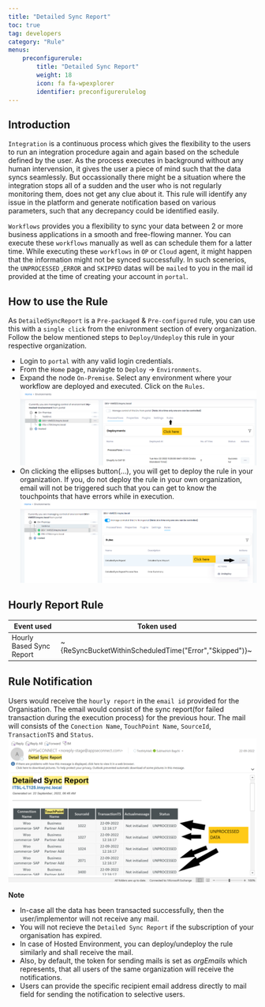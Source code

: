 ```yaml
---
title: "Detailed Sync Report"
toc: true
tag: developers
category: "Rule"
menus: 
    preconfigurerule:
        title: "Detailed Sync Report"
        weight: 18
        icon: fa fa-wpexplorer
        identifier: preconfigurerulelog
---
```


## Introduction

`Integration` is a continuous process which gives the flexibility to the users to run an integration procedure again and again
based on the schedule defined by the user. As the process executes in background without any human intervension, it gives 
the user a piece of mind such that the data syncs seamlessly. But occassionally there might be a situation where the integration 
stops all of a sudden and the user who is not regularly monitoring them, does not get any clue about it. This rule will identify any 
issue in the platform and generate notification based on various parameters, such that any decrepancy could be identified easily.
  
`Workflows` provides you a flexibility to sync your data between 2 or more business applications in a smooth and free-flowing 
manner. You can execute these `workflows` manually as well as can schedule them for a latter time. While executing 
these `workflows` in `OP` or `Cloud` agent, it might happen that the information might not be synced successfully. 
In such scenerios, the `UNPROCESSED` ,`ERROR` and `SKIPPED` datas will be `mailed` to you in the mail id provided at the 
time of creating your account in `portal`. 

## How to use the Rule

As `DetailedSyncReport` is a `Pre-packaged` & `Pre-configured` rule, you can use this with a `single click` from the 
enivronment section of every organization. Follow the below mentioned steps to `Deploy/Undeploy` this rule in your respective 
organization. 

- Login to `portal` with any valid login credentials. 
- From the `Home` page, naviagte to `Deploy` -> `Environments`. 
- Expand the node `On-Premise`. Select any environment where your workflow are deployed and executed. Click on the `Rules`.
![detailedsyncreportprocessflow2](/staticfiles/rules/media/detailedsyncreportprocessflow2.png)
- On clicking the ellipses button(...), you will get to deploy the rule in your organization. If you, do not 
deploy the rule in your own organization, email will not be triggered such that you can get to know the touchpoints that 
have errors while in execution.
![detailedsyncreport1](/staticfiles/rules/media/detailedsyncreport1.png)

## Hourly Report Rule

|Event used|Token used |
|---|---|
|Hourly Based Sync Report|~{ReSyncBucketWithinScheduledTime("Error","Skipped")}~|

## Rule Notification

Users would receive the `hourly report` in the `email id` provided for the Organisation. The email would consist 
of the sync report(for failed transaction during the execution process) for the previous hour. The mail will 
consists of the `Conection Name`, `TouchPoint Name`, `SourceId`, `TransactionTS` and `Status`. 
![detailedsyncreport](/staticfiles/rules/media/detailedsyncreport.png)

**Note**  
- In-case all the data has been transacted successfully, then the user/implementor will not receive any mail.           
- You will not recieve the `Detailed Sync Report` if the subscription of your organisation has expired.
- In case of Hosted Environment, you can deploy/undeploy the rule similarly and shall receive the mail.
- Also, by default, the token for sending mails is set as ${orgEmails}$ which represents, that all users of the same organization will receive the notifications.       
- Users can provide the specific recipient email address directly to mail field for sending the notification to selective users.


